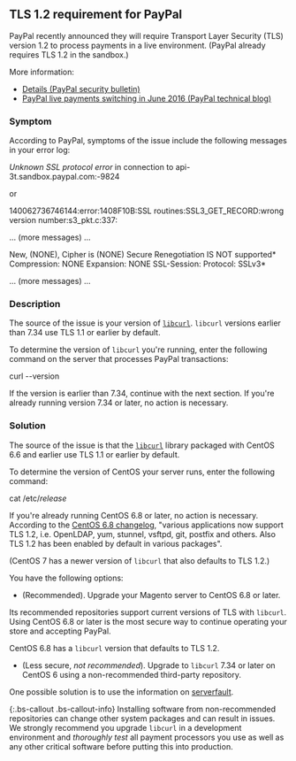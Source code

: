 ## TLS 1.2 requirement for PayPal

PayPal recently announced they will require Transport Layer Security (TLS) version 1.2 to process payments in a live environment. (PayPal already requires TLS 1.2 in the sandbox.)

More information:

* [Details (PayPal security bulletin)](https://www.paypal.com/uk/webapps/mpp/ssl-security-update)
* [PayPal live payments switching in June 2016 (PayPal technical blog)](https://devblog.paypal.com/upcoming-security-changes-notice/#tls)

### Symptom

According to PayPal, symptoms of the issue include the following messages in your error log:

 *Unknown SSL protocol error* in connection to api-3t.sandbox.paypal.com:-9824

or

 140062736746144:error:1408F10B:SSL routines:SSL3_GET_RECORD:wrong version number:s3_pkt.c:337:

 ... (more messages) ...

 New, (NONE), Cipher is (NONE)
 Secure Renegotiation IS NOT supported*
 Compression: NONE
 Expansion: NONE
 SSL-Session:
 Protocol: SSLv3*

 ... (more messages) ...

### Description

The source of the issue is your version of [`libcurl`](https://curl.haxx.se/libcurl/c/CURLOPT_SSLVERSION.html). `libcurl` versions earlier than 7.34 use TLS 1.1 or earlier by default.

To determine the version of `libcurl` you're running, enter the following command on the server that processes PayPal transactions:

 curl --version

If the version is earlier than 7.34, continue with the next section. If you're already running version 7.34 or later, no action is necessary.

### Solution

The source of the issue is that the [`libcurl`](https://curl.haxx.se/libcurl/c/CURLOPT_SSLVERSION.html) library packaged with CentOS 6.6 and earlier use TLS 1.1 or earlier by default.

To determine the version of CentOS your server runs, enter the following command:

 cat /etc/*release*

If you're already running CentOS 6.8 or later, no action is necessary. According to the [CentOS 6.8 changelog](https://wiki.centos.org/Manuals/ReleaseNotes/CentOS6.8), "various applications now support TLS 1.2, i.e. OpenLDAP, yum, stunnel, vsftpd, git, postfix and others. Also TLS 1.2 has been enabled by default in various packages".

(CentOS 7 has a newer version of `libcurl` that also defaults to TLS 1.2.)

You have the following options:

* (Recommended). Upgrade your Magento server to CentOS 6.8 or later.

 Its recommended repositories support current versions of TLS with `libcurl`. Using CentOS 6.8 or later is the most secure way to continue operating your store and accepting PayPal.

 CentOS 6.8 has a `libcurl` version that defaults to TLS 1.2.

* (Less secure, *not recommended*). Upgrade to `libcurl` 7.34 or later on CentOS 6 using a non-recommended third-party repository.

 One possible solution is to use the information on [serverfault](http://serverfault.com/questions/321321/upgrade-curl-to-latest-on-centos).

  {:.bs-callout .bs-callout-info}
  Installing software from non-recommended repositories can change other system packages and can result in issues. We strongly recommend you upgrade `libcurl` in a development environment and *thoroughly test* all payment processors you use as well as any other critical software before putting this into production.
